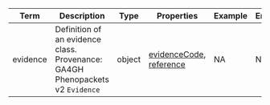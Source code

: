 |Term | Description | Type | Properties | Example | Enum|
| ---| ---| ---| ---| ---| --- |
| evidence | Definition of an evidence class. Provenance: GA4GH Phenopackets v2 `Evidence` | object | [evidenceCode](./evidenceCode.md), [reference](./reference.md) | NA | NA|
